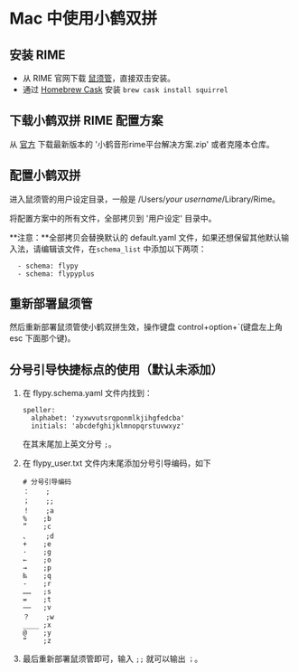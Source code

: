 # Mac 中使用小鹤双拼

## 安装 RIME

- 从 RIME 官网下载 [鼠须管](http://rime.im/)，直接双击安装。
- 通过 [Homebrew Cask](http://caskroom.io/) 安装 `brew cask install squirrel`

## 下载小鹤双拼 RIME 配置方案

从 [官方](http://flypy.ys168.com/) 下载最新版本的 '小鹤音形rime平台解决方案.zip' 或者克隆本仓库。

## 配置小鹤双拼

进入鼠须管的用户设定目录，一般是 /Users/*your username*/Library/Rime。

将配置方案中的所有文件，全部拷贝到 '用户设定' 目录中。

**注意：**全部拷贝会替换默认的 default.yaml 文件，如果还想保留其他默认输入法，请编辑该文件，在`schema_list` 中添加以下两项：

```
  - schema: flypy
  - schema: flypyplus
```

## 重新部署鼠须管

然后重新部署鼠须管使小鹤双拼生效，操作键盘  control+option+`(键盘左上角 esc 下面那个键)。



## 分号引导快捷标点的使用（默认未添加）

1. 在 flypy.schema.yaml 文件内找到：

   ```
   speller:
     alphabet: 'zyxwvutsrqponmlkjihgfedcba'
     initials: 'abcdefghijklmnopqrstuvwxyz'
   ```

   在其末尾加上英文分号 `;`。

2. 在 flypy_user.txt 文件内末尾添加分号引导编码，如下

   ```
   # 分号引导编码
   ：	;
   ；	;;
   ！	;a
   %	;b
   ”	;c
   、	;d
   +	;e
   ·	;g
   ←	;o
   →	;p
   ‰	;q
   -	;r
   ……	;s
   =	;t
   ——	;v
   ？	;w
   ____	;x
   @	;y
   “	;z
   ```

3. 最后重新部署鼠须管即可，输入 `;;` 就可以输出 `；`。

